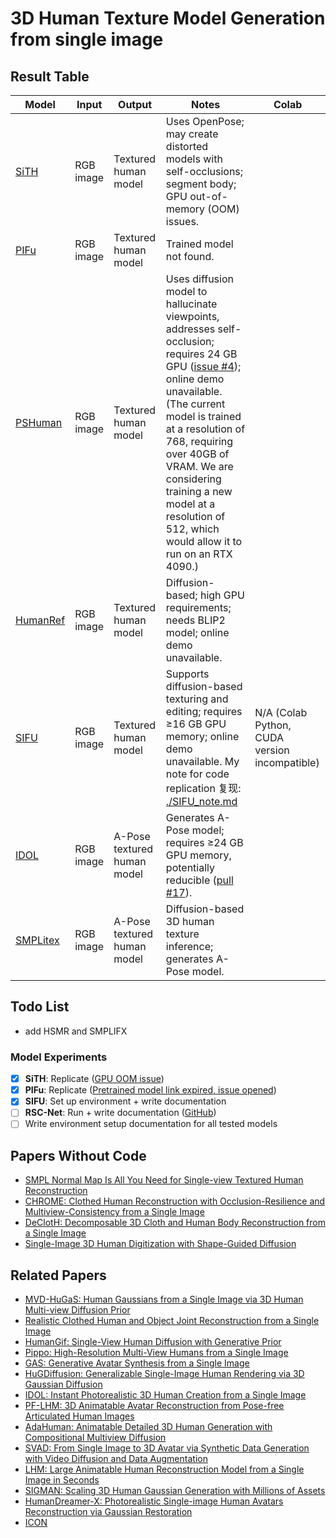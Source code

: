 # 3D Human Texture Model Generation from single image

## Result Table

| Model | Input | Output | Notes | Colab |
|-------|-------|--------|-------|-------|
| [SiTH](https://github.com/SiTH-Diffusion/SiTH) | RGB image | Textured human model | Uses OpenPose; may create distorted models with self-occlusions; segment body; GPU out-of-memory (OOM) issues. | |
| [PIFu](https://shunsukesaito.github.io/PIFu/) | RGB image | Textured human model | Trained model not found. | |
| [PSHuman](https://github.com/pengHTYX/PSHuman/) | RGB image | Textured human model | Uses diffusion model to hallucinate viewpoints, addresses self-occlusion; requires 24 GB GPU ([issue #4](https://github.com/pengHTYX/PSHuman/issues/4)); online demo unavailable. (The current model is trained at a resolution of 768, requiring over 40GB of VRAM. We are considering training a new model at a resolution of 512, which would allow it to run on an RTX 4090.) | |
| [HumanRef](https://github.com/eckertzhang/HumanRef) | RGB image | Textured human model | Diffusion-based; high GPU requirements; needs BLIP2 model; online demo unavailable. | |
| [SIFU](https://github.com/River-Zhang/SIFU) | RGB image | Textured human model | Supports diffusion-based texturing and editing; requires ≥16 GB GPU memory; online demo unavailable. My note for code replication 复现: [./SIFU_note.md](./SIFU_note.md) | N/A (Colab Python, CUDA version incompatible) |
| [IDOL](https://github.com/yiyuzhuang/IDOL) | RGB image | A-Pose textured human model | Generates A-Pose model; requires ≥24 GB GPU memory, potentially reducible ([pull #17](https://github.com/yiyuzhuang/IDOL/pull/17)). | |
| [SMPLitex](https://dancasas.github.io/projects/SMPLitex/index.html) | RGB image | A-Pose textured human model | Diffusion-based 3D human texture inference; generates A-Pose model. | |

## Todo List
- add HSMR and SMPLIFX
### Model Experiments
- [x] **SiTH**: Replicate ([GPU OOM issue](https://github.com/SiTH-Diffusion/SiTH))
- [x] **PIFu**: Replicate ([Pretrained model link expired, issue opened](https://shunsukesaito.github.io/PIFu/))
- [x] **SIFU**: Set up environment + write documentation
- [ ] **RSC-Net**: Run + write documentation ([GitHub](https://github.com/xuxy09/RSC-Net))
- [ ] Write environment setup documentation for all tested models

## Papers Without Code

- [SMPL Normal Map Is All You Need for Single-view Textured Human Reconstruction](http://arxiv.org/pdf/2506.12793v1)
- [CHROME: Clothed Human Reconstruction with Occlusion-Resilience and Multiview-Consistency from a Single Image](http://arxiv.org/pdf/2503.15671v1)
- [DeClotH: Decomposable 3D Cloth and Human Body Reconstruction from a Single Image](https://hygenie1228.github.io/DeClotH/)
- [Single-Image 3D Human Digitization with Shape-Guided Diffusion](https://human-sgd.github.io/)

## Related Papers

- [MVD-HuGaS: Human Gaussians from a Single Image via 3D Human Multi-view Diffusion Prior](http://arxiv.org/pdf/2503.08218v1)
- [Realistic Clothed Human and Object Joint Reconstruction from a Single Image](http://arxiv.org/pdf/2502.18150v2)
- [HumanGif: Single-View Human Diffusion with Generative Prior](http://arxiv.org/pdf/2502.12080v2)
- [Pippo: High-Resolution Multi-View Humans from a Single Image](http://arxiv.org/pdf/2502.07785v1)
- [GAS: Generative Avatar Synthesis from a Single Image](http://arxiv.org/pdf/2502.06957v1)
- [HuGDiffusion: Generalizable Single-Image Human Rendering via 3D Gaussian Diffusion](http://arxiv.org/pdf/2501.15008v1)
- [IDOL: Instant Photorealistic 3D Human Creation from a Single Image](http://arxiv.org/pdf/2412.14963v2)
- [PF-LHM: 3D Animatable Avatar Reconstruction from Pose-free Articulated Human Images](http://arxiv.org/pdf/2506.13766v1)
- [AdaHuman: Animatable Detailed 3D Human Generation with Compositional Multiview Diffusion](http://arxiv.org/pdf/2505.24877v1)
- [SVAD: From Single Image to 3D Avatar via Synthetic Data Generation with Video Diffusion and Data Augmentation](http://arxiv.org/pdf/2505.05475v1)
- [LHM: Large Animatable Human Reconstruction Model from a Single Image in Seconds](http://arxiv.org/pdf/2503.10625v1)
- [SIGMAN: Scaling 3D Human Gaussian Generation with Millions of Assets](http://arxiv.org/pdf/2504.06982v1)
- [HumanDreamer-X: Photorealistic Single-image Human Avatars Reconstruction via Gaussian Restoration](http://arxiv.org/pdf/2504.03536v1)
- [ICON](https://icon.is.tue.mpg.de/index.html)
